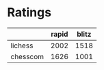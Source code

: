 # Ratings

|          | rapid | blitz |
|----------|-------|-------|
| lichess  | 2002 | 1518 |
| chesscom | 1626 | 1001 |
